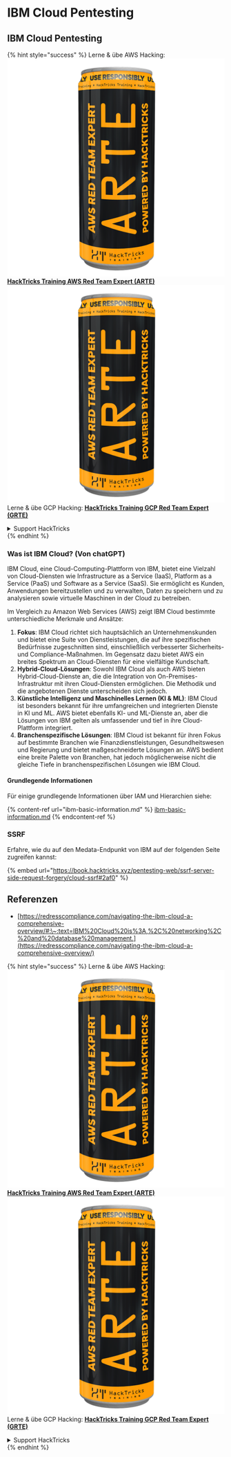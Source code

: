 # IBM Cloud Pentesting

## IBM Cloud Pentesting

{% hint style="success" %}
Lerne & übe AWS Hacking:<img src="../../.gitbook/assets/image (1) (1) (1).png" alt="" data-size="line">[**HackTricks Training AWS Red Team Expert (ARTE)**](https://training.hacktricks.xyz/courses/arte)<img src="../../.gitbook/assets/image (1) (1) (1).png" alt="" data-size="line">\
Lerne & übe GCP Hacking: <img src="../../.gitbook/assets/image (2).png" alt="" data-size="line">[**HackTricks Training GCP Red Team Expert (GRTE)**<img src="../../.gitbook/assets/image (2).png" alt="" data-size="line">](https://training.hacktricks.xyz/courses/grte)

<details>

<summary>Support HackTricks</summary>

* Überprüfe die [**Abonnementpläne**](https://github.com/sponsors/carlospolop)!
* **Tritt der** 💬 [**Discord-Gruppe**](https://discord.gg/hRep4RUj7f) oder der [**Telegram-Gruppe**](https://t.me/peass) bei oder **folge** uns auf **Twitter** 🐦 [**@hacktricks\_live**](https://twitter.com/hacktricks_live)**.**
* **Teile Hacking-Tricks, indem du PRs zu den** [**HackTricks**](https://github.com/carlospolop/hacktricks) und [**HackTricks Cloud**](https://github.com/carlospolop/hacktricks-cloud) GitHub-Repos einreichst.

</details>
{% endhint %}

### Was ist IBM Cloud? (Von chatGPT)

IBM Cloud, eine Cloud-Computing-Plattform von IBM, bietet eine Vielzahl von Cloud-Diensten wie Infrastructure as a Service (IaaS), Platform as a Service (PaaS) und Software as a Service (SaaS). Sie ermöglicht es Kunden, Anwendungen bereitzustellen und zu verwalten, Daten zu speichern und zu analysieren sowie virtuelle Maschinen in der Cloud zu betreiben.

Im Vergleich zu Amazon Web Services (AWS) zeigt IBM Cloud bestimmte unterschiedliche Merkmale und Ansätze:

1. **Fokus**: IBM Cloud richtet sich hauptsächlich an Unternehmenskunden und bietet eine Suite von Dienstleistungen, die auf ihre spezifischen Bedürfnisse zugeschnitten sind, einschließlich verbesserter Sicherheits- und Compliance-Maßnahmen. Im Gegensatz dazu bietet AWS ein breites Spektrum an Cloud-Diensten für eine vielfältige Kundschaft.
2. **Hybrid-Cloud-Lösungen**: Sowohl IBM Cloud als auch AWS bieten Hybrid-Cloud-Dienste an, die die Integration von On-Premises-Infrastruktur mit ihren Cloud-Diensten ermöglichen. Die Methodik und die angebotenen Dienste unterscheiden sich jedoch.
3. **Künstliche Intelligenz und Maschinelles Lernen (KI & ML)**: IBM Cloud ist besonders bekannt für ihre umfangreichen und integrierten Dienste in KI und ML. AWS bietet ebenfalls KI- und ML-Dienste an, aber die Lösungen von IBM gelten als umfassender und tief in ihre Cloud-Plattform integriert.
4. **Branchenspezifische Lösungen**: IBM Cloud ist bekannt für ihren Fokus auf bestimmte Branchen wie Finanzdienstleistungen, Gesundheitswesen und Regierung und bietet maßgeschneiderte Lösungen an. AWS bedient eine breite Palette von Branchen, hat jedoch möglicherweise nicht die gleiche Tiefe in branchenspezifischen Lösungen wie IBM Cloud.

#### Grundlegende Informationen

Für einige grundlegende Informationen über IAM und Hierarchien siehe:

{% content-ref url="ibm-basic-information.md" %}
[ibm-basic-information.md](ibm-basic-information.md)
{% endcontent-ref %}

### SSRF

Erfahre, wie du auf den Medata-Endpunkt von IBM auf der folgenden Seite zugreifen kannst:

{% embed url="https://book.hacktricks.xyz/pentesting-web/ssrf-server-side-request-forgery/cloud-ssrf#2af0" %}

## Referenzen

* [https://redresscompliance.com/navigating-the-ibm-cloud-a-comprehensive-overview/#:\~:text=IBM%20Cloud%20is%3A,%2C%20networking%2C%20and%20database%20management.](https://redresscompliance.com/navigating-the-ibm-cloud-a-comprehensive-overview/)

{% hint style="success" %}
Lerne & übe AWS Hacking:<img src="../../.gitbook/assets/image (1) (1) (1).png" alt="" data-size="line">[**HackTricks Training AWS Red Team Expert (ARTE)**](https://training.hacktricks.xyz/courses/arte)<img src="../../.gitbook/assets/image (1) (1) (1).png" alt="" data-size="line">\
Lerne & übe GCP Hacking: <img src="../../.gitbook/assets/image (2).png" alt="" data-size="line">[**HackTricks Training GCP Red Team Expert (GRTE)**<img src="../../.gitbook/assets/image (2).png" alt="" data-size="line">](https://training.hacktricks.xyz/courses/grte)

<details>

<summary>Support HackTricks</summary>

* Überprüfe die [**Abonnementpläne**](https://github.com/sponsors/carlospolop)!
* **Tritt der** 💬 [**Discord-Gruppe**](https://discord.gg/hRep4RUj7f) oder der [**Telegram-Gruppe**](https://t.me/peass) bei oder **folge** uns auf **Twitter** 🐦 [**@hacktricks\_live**](https://twitter.com/hacktricks_live)**.**
* **Teile Hacking-Tricks, indem du PRs zu den** [**HackTricks**](https://github.com/carlospolop/hacktricks) und [**HackTricks Cloud**](https://github.com/carlospolop/hacktricks-cloud) GitHub-Repos einreichst.

</details>
{% endhint %}
